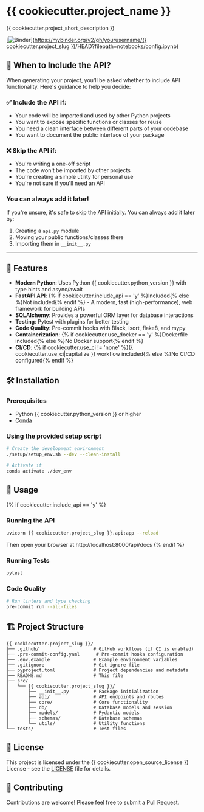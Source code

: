 # {{ cookiecutter.project_name }}

{{ cookiecutter.project_short_description }}

[![Binder](https://mybinder.org/badge_logo.svg)](https://mybinder.org/v2/gh/yourusername/{{ cookiecutter.project_slug }}/HEAD?filepath=notebooks/config.ipynb)

## 🤔 When to Include the API?

When generating your project, you'll be asked whether to include API functionality. Here's guidance to help you decide:

### ✅ Include the API if:
- Your code will be imported and used by other Python projects
- You want to expose specific functions or classes for reuse
- You need a clean interface between different parts of your codebase
- You want to document the public interface of your package

### ❌ Skip the API if:
- You're writing a one-off script
- The code won't be imported by other projects
- You're creating a simple utility for personal use
- You're not sure if you'll need an API

### You can always add it later!
If you're unsure, it's safe to skip the API initially. You can always add it later by:
1. Creating a `api.py` module
2. Moving your public functions/classes there
3. Importing them in `__init__.py`

---

## 🚀 Features

- **Modern Python**: Uses Python {{ cookiecutter.python_version }} with type hints and async/await
- **FastAPI API**: {% if cookiecutter.include_api == 'y' %}Included{% else %}Not included{% endif %} - A modern, fast (high-performance), web framework for building APIs
- **SQLAlchemy**: Provides a powerful ORM layer for database interactions
- **Testing**: Pytest with plugins for better testing
- **Code Quality**: Pre-commit hooks with Black, isort, flake8, and mypy
- **Containerization**: {% if cookiecutter.use_docker == 'y' %}Dockerfile included{% else %}No Docker support{% endif %}
- **CI/CD**: {% if cookiecutter.use_ci != 'none' %}{{ cookiecutter.use_ci|capitalize }} workflow included{% else %}No CI/CD configured{% endif %}

## 🛠️ Installation

### Prerequisites

- Python {{ cookiecutter.python_version }} or higher
- [Conda](https://docs.conda.io/en/latest/)

### Using the provided setup script

```bash
# Create the development environment
./setup/setup_env.sh --dev --clean-install

# Activate it
conda activate ./dev_env
```

## 🚦 Usage

{% if cookiecutter.include_api == 'y' %}
### Running the API

```bash
uvicorn {{ cookiecutter.project_slug }}.api:app --reload
```

Then open your browser at http://localhost:8000/api/docs
{% endif %}

### Running Tests

```bash
pytest
```

### Code Quality

```bash
# Run linters and type checking
pre-commit run --all-files
```

## 🏗 Project Structure

```
{{ cookiecutter.project_slug }}/
├── .github/                    # GitHub workflows (if CI is enabled)
├── .pre-commit-config.yaml      # Pre-commit hooks configuration
├── .env.example                # Example environment variables
├── .gitignore                  # Git ignore file
├── pyproject.toml              # Project dependencies and metadata
├── README.md                   # This file
├── src/
│   └── {{ cookiecutter.project_slug }}/
│       ├── __init__.py         # Package initialization
│       ├── api/                # API endpoints and routes
│       ├── core/               # Core functionality
│       ├── db/                 # Database models and session
│       ├── models/             # Pydantic models
│       ├── schemas/            # Database schemas
│       └── utils/              # Utility functions
└── tests/                      # Test files
```

## 📝 License

This project is licensed under the {{ cookiecutter.open_source_license }} License - see the [LICENSE](LICENSE) file for details.

## 🤝 Contributing

Contributions are welcome! Please feel free to submit a Pull Request.

